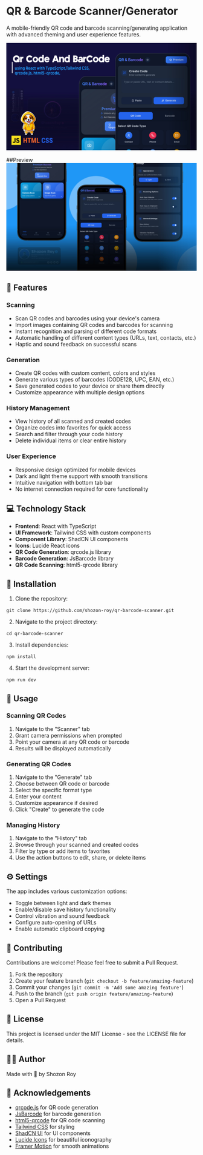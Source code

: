 # QR & Barcode Scanner/Generator

A mobile-friendly QR code and barcode scanning/generating application with advanced theming and user experience features.

![QR & Barcode Scanner/Generator](https://raw.githubusercontent.com/Shozon-Roy/QR-Barcode-Scanner/refs/heads/main/20250522_223134.jpg)

##Preview
![Preview](https://raw.githubusercontent.com/Shozon-Roy/QR-Barcode-Scanner/refs/heads/main/20250522_225958.jpg)
## 📱 Features

### Scanning 
- Scan QR codes and barcodes using your device's camera
- Import images containing QR codes and barcodes for scanning
- Instant recognition and parsing of different code formats
- Automatic handling of different content types (URLs, text, contacts, etc.)
- Haptic and sound feedback on successful scans

### Generation
- Create QR codes with custom content, colors and styles
- Generate various types of barcodes (CODE128, UPC, EAN, etc.)
- Save generated codes to your device or share them directly
- Customize appearance with multiple design options

### History Management
- View history of all scanned and created codes
- Organize codes into favorites for quick access
- Search and filter through your code history
- Delete individual items or clear entire history

### User Experience
- Responsive design optimized for mobile devices
- Dark and light theme support with smooth transitions
- Intuitive navigation with bottom tab bar
- No internet connection required for core functionality

## 💻 Technology Stack

- **Frontend**: React with TypeScript
- **UI Framework**: Tailwind CSS with custom components
- **Component Library**: ShadCN UI components
- **Icons**: Lucide React icons
- **QR Code Generation**: qrcode.js library
- **Barcode Generation**: JsBarcode library
- **QR Code Scanning**: html5-qrcode library

## 🔧 Installation

1. Clone the repository:
```
git clone https://github.com/shozon-roy/qr-barcode-scanner.git
```

2. Navigate to the project directory:
```
cd qr-barcode-scanner
```

3. Install dependencies:
```
npm install
```

4. Start the development server:
```
npm run dev
```

## 🚀 Usage

### Scanning QR Codes
1. Navigate to the "Scanner" tab
2. Grant camera permissions when prompted
3. Point your camera at any QR code or barcode
4. Results will be displayed automatically

### Generating QR Codes
1. Navigate to the "Generate" tab
2. Choose between QR code or barcode
3. Select the specific format type
4. Enter your content
5. Customize appearance if desired
6. Click "Create" to generate the code

### Managing History
1. Navigate to the "History" tab
2. Browse through your scanned and created codes
3. Filter by type or add items to favorites
4. Use the action buttons to edit, share, or delete items

## ⚙️ Settings

The app includes various customization options:
- Toggle between light and dark themes
- Enable/disable save history functionality
- Control vibration and sound feedback
- Configure auto-opening of URLs
- Enable automatic clipboard copying

## 🤝 Contributing

Contributions are welcome! Please feel free to submit a Pull Request.

1. Fork the repository
2. Create your feature branch (`git checkout -b feature/amazing-feature`)
3. Commit your changes (`git commit -m 'Add some amazing feature'`)
4. Push to the branch (`git push origin feature/amazing-feature`)
5. Open a Pull Request

## 📄 License

This project is licensed under the MIT License - see the LICENSE file for details.

## 👨‍💻 Author

Made with 💖 by Shozon Roy

## 🙏 Acknowledgements

- [qrcode.js](https://github.com/davidshimjs/qrcodejs) for QR code generation
- [JsBarcode](https://github.com/lindell/JsBarcode) for barcode generation
- [html5-qrcode](https://github.com/mebjas/html5-qrcode) for QR code scanning
- [Tailwind CSS](https://tailwindcss.com/) for styling
- [ShadCN UI](https://ui.shadcn.com/) for UI components
- [Lucide Icons](https://lucide.dev/) for beautiful iconography
- [Framer Motion](https://www.framer.com/motion/) for smooth animations
